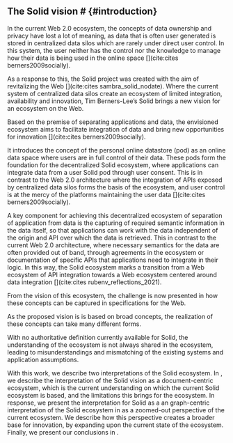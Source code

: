 ## The Solid vision # {#introduction}
<!-- problem: your data being everywhere, no control very limited interoperability -->
In the current Web 2.0 ecosystem, 
the concepts of data ownership and privacy have lost a lot of meaning,
as data that is often user generated is stored in centralized data silos
which are rarely under direct user control.
In this system, the user neither has the control nor the knowledge to manage how their data is being used in the online space [](cite:cites berners2009socially).
<!-- Solid: a vision for a better Web -->
As a response to this, the Solid project was created with the aim of revitalizing the Web [](cite:cites sambra_solid_nodate).
Where the current system of centralized data silos create an ecosystem of limited integration, availability and innovation,
Tim Berners-Lee’s Solid brings a new vision for an ecosystem on the Web.
<!-- ecosystem goal: control over data, interoperability over applications and data -->
Based on the premise of separating applications and data,
the envisioned ecosystem aims to facilitate integration of data and 
bring new opportunities for innovation [](cite:cites berners2009socially).

<!-- the Solid pod -->
It introduces the concept of the personal online datastore (pod)
as an online data space where users are in full control of their data.
These pods form the foundation for the decentralized Solid ecosystem,
where applications can integrate data from a user Solid pod through user consent.
This is in contrast to the Web 2.0 architecture where
the integration of APIs exposed by centralized data silos forms the basis of the ecosystem,
and user control is at the mercy of the platforms maintaining the user data [](cite:cites berners2009socially). 

<!-- key for achieving requirement: capture semantics in the data -->
A key component for achieving this decentralized ecosystem 
of separation of application from data 
is the capturing of required semantic information in the data itself,
so that applications can work with the data independent 
of the origin and API over which the data is retrieved.
This in contrast to the current Web 2.0 architecture,
where necessary semantics for the data are often provided out of band,
through agreements in the ecosystem or documentation of specific APIs
that applications need to integrate in their logic.
In this way, the Solid ecosystem marks a transition
from a Web ecosystem of API integration towards
a Web ecosystem centered around data integration [](cite:cites rubenv_reflections_2021).

<!-- Now this vision has to be made a reality -->
From the vision of this ecosystem, 
the challenge is now presented in how these concepts
can be captured in specifications for the Web.
<!-- The vision is room for many interpretations -->
As the proposed vision is is based on broad concepts,
the realization of these concepts can take many different forms.
<!-- there is no authoritative definition -->
With no authoritative definition currently available for Solid,
the understanding of the ecosystem is not always shared in the ecosystem,
leading to misunderstandings and mismatching of the existing systems and application assumptions.

With this work, we describe two interpretations of the Solid ecosystem.
In [](#documentcentric), we describe the interpretation of the Solid vision as a document-centric ecosystem,
which is the current understanding on which the current Solid ecosystem is based,
and the limitations this brings for the ecosystem.
In response, we present the interpretation for Solid as a an graph-centric interpretation of the Solid ecosystem in [](#graphcentric)
as a zoomed-out perspective of the current ecosystem. 
We describe how this perspective creates a broader base for innovation,
by expanding upon the current state of the ecosystem.
Finally, we present our conclusions in [](#conclusion).
